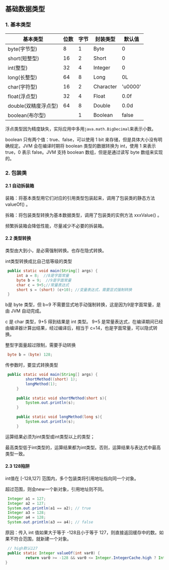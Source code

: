 ## 基础数据类型



### 1. 基本类型

| 基本类型             | 位数 | 字节 | 封装类型  | 默认值  |
| -------------------- | ---- | ---- | --------- | ------- |
| byte(字节型)         | 8    | 1    | Byte      | 0       |
| short(短整型)        | 16   | 2    | Short     | 0       |
| int(整型)            | 32   | 4    | Integer   | 0       |
| long(长整型)         | 64   | 8    | Long      | 0L      |
| char(字符型)         | 16   | 2    | Character | 'u0000' |
| float(浮点型)        | 32   | 4    | Float     | 0.0f    |
| double(双精度浮点型) | 64   | 8    | Double    | 0.0d    |
| boolean(布尔型)      |      | 1    | Boolean   | false   |

浮点类型因为精度缺失，实际应用中多用`java.math.BigDecimal`来表示小数。

boolean 只有两个值：true、false，可以使用 1 bit 来存储，但是具体大小没有明确规定。JVM 会在编译时期将 boolean 类型的数据转换为 int，使用 1 来表示 true，0 表示 false。JVM 支持 boolean 数组，但是是通过读写 byte 数组来实现的。

### 2. 包装类

#### 2.1 自动拆装箱

装箱：将基本类型用它们对应的引用类型包装起来，调用了包装类的静态方法 valueOf() 。

拆箱：将包装类型转换为基本数据类型，调用了包装类的实例方法 xxxValue() 。

频繁拆装箱会降低性能，尽量减少不必要的拆装箱。

#### 2.2 类型转换

类型由大到小，是必需强制转换。也存在隐式转换。

int类型转换成比自己低等级的类型

```java
 public static void main(String[] args) {
     int a = 8;  //8是字面常量
     byte b = 9;  //9是字面常量
     char c = 9+5;//常量表达式
     short s = (short) (c+10); //变量表达式，需要显式强制转换
 }
```

b是 byte 类型，但 b=9 不需要显式地手动强制转换，这是因为9是字面常量，是由 JVM 自动完成。

c 是 char 类型，9+5 得到结果是 int 类型。 9+5 是常量表达式，在编译期间已经由编译器计算出结果，经过编译后，相当于  c=14，也是字面常量，可以隐式转换。

整型字面量超过限制，需要手动转换

```java
 byte b = (byte) 128;
```

传参数时，要显式转换类型

```java
 public static void main(String[] args) {
         shortMethod((short) 1);
         longMethod(1);
     }
 
     public static void shortMethod(short s){
         System.out.println(s);
     }
 
     public static void longMethod(long s){
         System.out.println(s);
     }
```

运算结果必须为int类型或int类型以上的类型；

最高类型低于int类型的，运算结果都为int类型。否则，运算结果与表达式中最高类型一致。

#### 2.3 128陷阱

int值在 [-128,127] 范围内，多个包装类将引用地址指向同一个对象。

超过范围，则会new一个新对象，引用地址则不同。

```java
 Integer a1 = 127;
 Integer a2 = 127;
 System.out.println(a1 == a2); // true
 Integer a3 = 128;
 Integer a4 = 128;
 System.out.println(a3 == a4); // false
```

原因：传入 int 值如果大于等于 -128且小于等于 127，则直接返回缓存中的数。如果不符合范围，就新建一个对象。

```java
 // high默认127
 public static Integer valueOf(int var0) {
         return var0 >= -128 && var0 <= Integer.IntegerCache.high ? Integer.IntegerCache.cache[var0 + 128] : new Integer(var0);
}
```